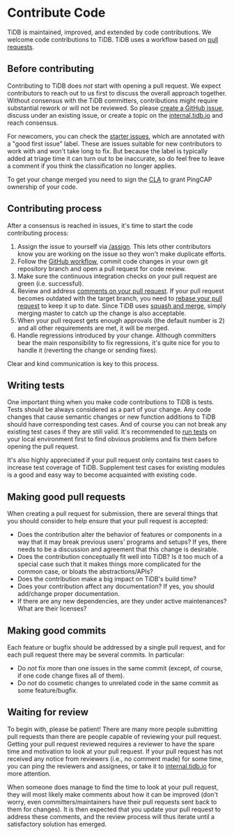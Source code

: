 # Contribute Code

TiDB is maintained, improved, and extended by code contributions. We welcome code contributions to TiDB. TiDB uses a workflow based on [pull requests](https://docs.github.com/en/github/collaborating-with-pull-requests/proposing-changes-to-your-work-with-pull-requests/about-pull-requests).

## Before contributing

Contributing to TiDB does *not* start with opening a pull request. We expect contributors to reach out to us first to discuss the overall approach together. Without consensus with the TiDB committers, contributions might require substantial rework or will not be reviewed. So please [create a GitHub issue](report-an-issue.md), discuss under an existing issue, or create a topic on the [internal.tidb.io](https://internals.tidb.io) and reach consensus.

For newcomers, you can check the [starter issues](https://github.com/pingcap/tidb/contribute), which are annotated with a "good first issue" label. These are issues suitable for new contributors to work with and won't take long to fix. But because the label is typically added at triage time it can turn out to be inaccurate, so do feel free to leave a comment if you think the classification no longer applies.

To get your change merged you need to sign the [CLA](https://cla-assistant.io/pingcap/tidb) to grant PingCAP ownership of your code.

## Contributing process

After a consensus is reached in issues, it's time to start the code contributing process:

1. Assign the issue to yourself via [/assign](https://prow.tidb.io/command-help?repo=pingcap%2Ftidb#assign). This lets other contributors know you are working on the issue so they won't make duplicate efforts.
2. Follow the [GitHub workflow](https://guides.github.com/introduction/flow/), commit code changes in your own git repository branch and open a pull request for code review.
3. Make sure the continuous integration checks on your pull request are green (i.e. successful).
4. Review and address [comments on your pull request](https://docs.github.com/en/github/collaborating-with-pull-requests/reviewing-changes-in-pull-requests/commenting-on-a-pull-request). If your pull request becomes outdated with the target branch, you need to [rebase your pull request](https://github.com/edx/edx-platform/wiki/How-to-Rebase-a-Pull-Request#perform-a-rebase) to keep it up to date. Since TiDB uses [squash and merge](https://docs.github.com/en/repositories/configuring-branches-and-merges-in-your-repository/configuring-pull-request-merges/about-merge-methods-on-github#squashing-your-merge-commits), simply merging master to catch up the change is also acceptable.
5. When your pull request gets enough approvals (the default number is 2) and all other requirements are met, it will be merged.
6. Handle regressions introduced by your change. Although committers bear the main responsibility to fix regressions, it's quite nice for you to handle it (reverting the change or sending fixes).

Clear and kind communication is key to this process.

## Writing tests

One important thing when you make code contributions to TiDB is tests. Tests should be always considered as a part of your change. Any code changes that cause semantic changes or new function additions to TiDB should have corresponding test cases. And of course you can not break any existing test cases if they are still valid. It's recommended to [run tests](../get-started/write-and-run-unit-tests.md) on your local environment first to find obvious problems and fix them before opening the pull request.

It's also highly appreciated if your pull request only contains test cases to increase test coverage of TiDB. Supplement test cases for existing modules is a good and easy way to become acquainted with existing code.

## Making good pull requests

When creating a pull request for submission, there are several things that you should consider to help ensure that your pull request is accepted:

* Does the contribution alter the behavior of features or components in a way that it may break previous users' programs and setups? If yes, there needs to be a discussion and agreement that this change is desirable.
* Does the contribution conceptually fit well into TiDB? Is it too much of a special case such that it makes things more complicated for the common case, or bloats the abstractions/APIs?
* Does the contribution make a big impact on TiDB's build time?
* Does your contribution affect any documentation? If yes, you should add/change proper documentation. 
* If there are any new dependencies, are they under active maintenances? What are their licenses?

## Making good commits

Each feature or bugfix should be addressed by a single pull request, and for each pull request there may be several commits. In particular:

* Do *not* fix more than one issues in the same commit (except, of course, if one code change fixes all of them).
* Do *not* do cosmetic changes to unrelated code in the same commit as some feature/bugfix.

## Waiting for review

To begin with, please be patient! There are many more people submitting pull requests than there are people capable of reviewing your pull request. Getting your pull request reviewed requires a reviewer to have the spare time and motivation to look at your pull request. If your pull request has not received any notice from reviewers (i.e., no comment made) for some time, you can ping the reviewers and assignees, or take it to [internal.tidb.io](https://internals.tidb.io) for more attention.

When someone does manage to find the time to look at your pull request, they will most likely make comments about how it can be improved (don't worry, even committers/maintainers have their pull requests sent back to them for changes). It is then expected that you update your pull request to address these comments, and the review process will thus iterate until a satisfactory solution has emerged.
